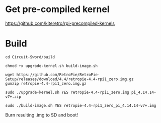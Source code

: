 # Get pre-compiled kernel
https://github.com/kiteretro/rpi-precompiled-kernels

# Build
```
cd Circuit-Sword/build

chmod +x upgrade-kernel.sh build-image.sh

wget https://github.com/RetroPie/RetroPie-Setup/releases/download/4.4/retropie-4.4-rpi1_zero.img.gz
gunzip retropie-4.4-rpi1_zero.img.gz

sudo ./upgrade-kernel.sh YES retropie-4.4-rpi1_zero.img pi_4.14.14-v7+.zip

sudo ./build-image.sh YES retropie-4.4-rpi1_zero_pi_4.14.14-v7+.img
```

Burn resulting .img to SD and boot!
